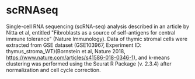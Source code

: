 # scRNAseq
Single-cell RNA sequencing (scRNA-seq) analysis described in an article by Nitta et al, entitled "Fibroblasts as a source of self-antigens for central immune tolerance" (Nature Immunology).
Data of thymic stromal cells were extracted from GSE dataset (GSE103967, Experiment ID: thymus_stroma_WT)(Bornstein et al, Nature 2018, https://www.nature.com/articles/s41586-018-0346-1), and k-means clustering was performed using the Seurat R Package (v. 2.3.4) after normalization and cell cycle correction.

